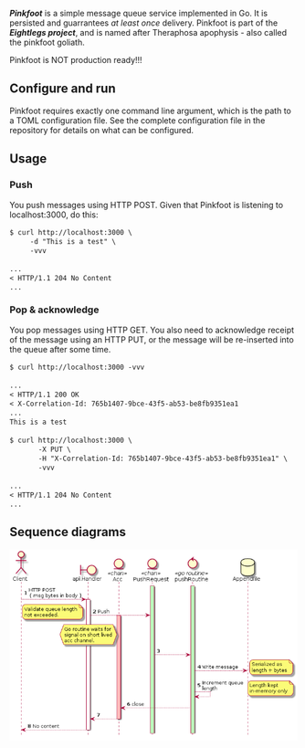 
***Pinkfoot*** is a simple message queue service implemented in Go.
It is persisted and guarrantees _at least once_ delivery.
Pinkfoot is part of the ***Eightlegs project***, and is named after Theraphosa apophysis - also called the pinkfoot goliath.

Pinkfoot is NOT production ready!!!

## Configure and run

Pinkfoot requires exactly one command line argument, which is the path to a TOML configuration file. See the complete configuration file in the repository for details on what can be configured.

## Usage

### Push

You push messages using HTTP POST. Given that Pinkfoot is listening to localhost:3000, do this:

```
$ curl http://localhost:3000 \
     -d "This is a test" \
     -vvv

...
< HTTP/1.1 204 No Content
...
```

### Pop & acknowledge

You pop messages using HTTP GET. You also need to acknowledge receipt of the message using an HTTP PUT, or the message will be re-inserted into the queue after some time.

```
$ curl http://localhost:3000 -vvv

...
< HTTP/1.1 200 OK
< X-Correlation-Id: 765b1407-9bce-43f5-ab53-be8fb9351ea1
...
This is a test

$ curl http://localhost:3000 \
       -X PUT \
       -H "X-Correlation-Id: 765b1407-9bce-43f5-ab53-be8fb9351ea1" \
       -vvv

...
< HTTP/1.1 204 No Content
...
```

## Sequence diagrams

![Push sequence](../diagrams/pinkfoot/doc/push_sequence/push_sequence.png)